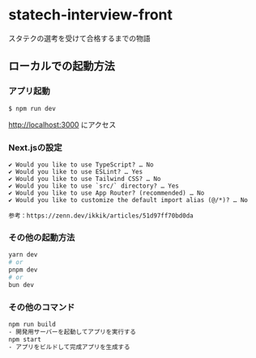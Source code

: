 # statech-interview-front
スタテクの選考を受けて合格するまでの物語

## ローカルでの起動方法

### アプリ起動
```shell
$ npm run dev
```
[http://localhost:3000](http://localhost:3000) にアクセス

### Next.jsの設定
```shell
✔ Would you like to use TypeScript? … No
✔ Would you like to use ESLint? … Yes
✔ Would you like to use Tailwind CSS? … No
✔ Would you like to use `src/` directory? … Yes
✔ Would you like to use App Router? (recommended) … No
✔ Would you like to customize the default import alias (@/*)? … No

参考：https://zenn.dev/ikkik/articles/51d97ff70bd0da
```

### その他の起動方法
```bash
yarn dev
# or
pnpm dev
# or
bun dev
```

### その他のコマンド
```bash
npm run build
- 開発用サーバーを起動してアプリを実行する
npm start
- アプリをビルドして完成アプリを生成する
```